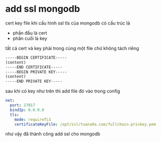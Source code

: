 # add ssl mongodb

cert key file khi cấu hình ssl tls của mongodb có cấu trúc là

- phần đầu là cert
- phần cuối là key

tất cả cert và key phải trong cùng một file chứ không tách riêng

```txt
-----BEGIN CERTIFICATE-----
(content)
-----END CERTIFICATE-----
-----BEGIN PRIVATE KEY-----
(content)
-----END PRIVATE KEY-----
```

sau khi có key như trên thì add file đó vào trong config

```yaml
net:
  port: 27017
  bindIp: 0.0.0.0
  tls:
    mode: requireTLS
    certificateKeyFile: /opt/ssl/tuana9a.com/fullchain-privkey.pem
```

như vậy đã thành công add ssl cho mongodb
